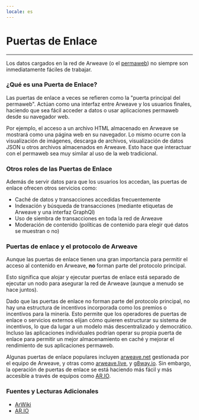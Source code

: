 ```yaml
---
locale: es
---
```


# Puertas de Enlace

---

Los datos cargados en la red de Arweave (o el [permaweb](https://cookbook.arweave.net/concepts/permaweb.html)) no siempre son inmediatamente fáciles de trabajar.

### ¿Qué es una Puerta de Enlace?

Las puertas de enlace a veces se refieren como la "puerta principal del permaweb". Actúan como una interfaz entre Arweave y los usuarios finales, haciendo que sea fácil acceder a datos o usar aplicaciones permaweb desde su navegador web.

Por ejemplo, el acceso a un archivo HTML almacenado en Arweave se mostrará como una página web en su navegador. Lo mismo ocurre con la visualización de imágenes, descarga de archivos, visualización de datos JSON u otros archivos almacenados en Arweave. Esto hace que interactuar con el permaweb sea muy similar al uso de la web tradicional.

### Otros roles de las Puertas de Enlace

Además de servir datos para que los usuarios los accedan, las puertas de enlace ofrecen otros servicios como:

- Caché de datos y transacciones accedidas frecuentemente
- Indexación y búsqueda de transacciones (mediante etiquetas de Arweave y una interfaz GraphQl)
- Uso de siembra de transacciones en toda la red de Arweave
- Moderación de contenido (políticas de contenido para elegir qué datos se muestran o no)

### Puertas de enlace y el protocolo de Arweave

Aunque las puertas de enlace tienen una gran importancia para permitir el acceso al contenido en Arweave, **no** forman parte del protocolo principal.

Esto significa que alojar y ejecutar puertas de enlace está separado de ejecutar un nodo para asegurar la red de Arweave (aunque a menudo se hace juntos).

Dado que las puertas de enlace no forman parte del protocolo principal, no hay una estructura de incentivos incorporada como los premios o incentivos para la minería. Esto permite que los operadores de puertas de enlace o servicios externos elijan cómo quieren estructurar su sistema de incentivos, lo que da lugar a un modelo más descentralizado y democrático. Incluso las aplicaciones individuales podrían operar su propia puerta de enlace para permitir un mejor almacenamiento en caché y mejorar el rendimiento de sus aplicaciones permaweb.

Algunas puertas de enlace populares incluyen [arweave.net](https://arweave.net/) gestionada por el equipo de Arweave, y otras como [arweave.live](https://arweave.live/), y [g8way.io](https://g8way.io). Sin embargo, la operación de puertas de enlace se está haciendo más fácil y más accesible a través de equipos como [AR.IO](https://ar.io/).

### Fuentes y Lecturas Adicionales

- [ArWiki](https://arwiki.wiki/#/es/gateways)
- [AR.IO](https://ar.io/)
